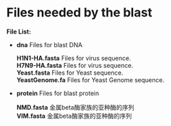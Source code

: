 # Files needed by the blast

**File List:**

* **dna** Files for blast DNA  

  **H1N1-HA.fasta** Files for virus sequence.   
  **H7N9-HA.fasta**	Files for virus sequence.   
  **Yeast.fasta** Files for Yeast sequence.  
  **YeastGenome.fa** Files for Yeast Genome sequence.  
  
* **protein** Files for blast protein  
  
  **NMD.fasta** 金属beta酶家族的亚种酶的序列  
  **VIM.fasta** 金属beta酶家族的亚种酶的序列    
  



